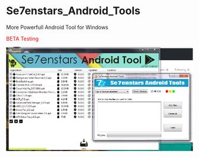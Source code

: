# Se7enstars_Android_Tools

More Powerfull Android Tool for Windows

<span style="color:red;">BETA Testing</span>

![alt text](https://github.com/Se7enstars/Se7enstars_Android_Tools/blob/master/screenshot.png)
